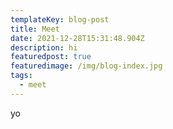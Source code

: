 ```yaml
---
templateKey: blog-post
title: Meet
date: 2021-12-28T15:31:48.904Z
description: hi
featuredpost: true
featuredimage: /img/blog-index.jpg
tags:
  - meet
---
```

yo
